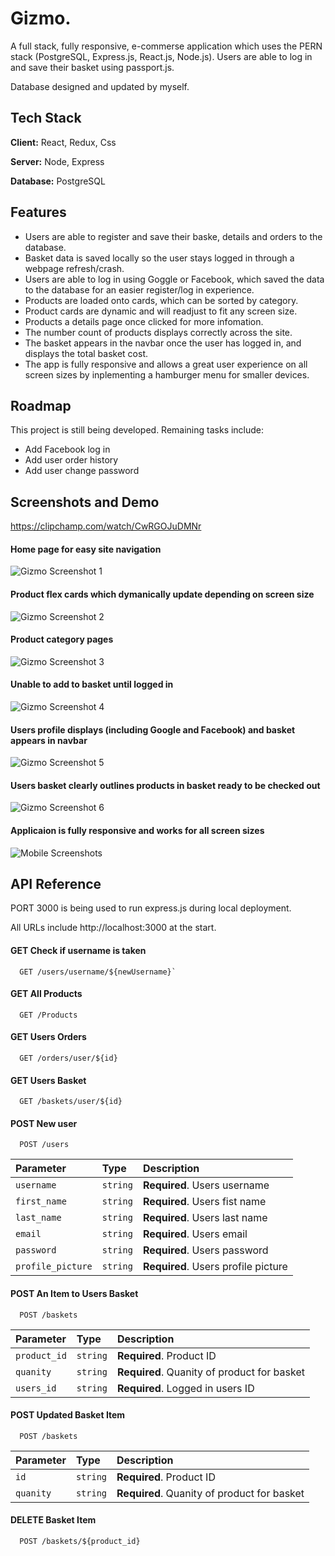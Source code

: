 
# Gizmo.

A full stack, fully responsive, e-commerse application which uses the PERN stack (PostgreSQL, Express.js, React.js, Node.js). Users are able to log in and save their basket using passport.js.

Database designed and updated by myself.






## Tech Stack

**Client:** React, Redux, Css

**Server:** Node, Express

**Database:** PostgreSQL



## Features

- Users are able to register and save their baske, details and orders to the database.
- Basket data is saved locally so the user stays logged in through a webpage refresh/crash.
- Users are able to log in using Goggle or Facebook, which saved the data to the database for an easier register/log in experience.
- Products are loaded onto cards, which can be sorted by category.
- Product cards are dynamic and will readjust to fit any screen size.
- Products a details page once clicked for more infomation. 
- The number count of products displays correctly across the site.
- The basket appears in the navbar once the user has logged in, and displays the total basket cost.
- The app is fully responsive and allows a great user experience on all screen sizes by inplementing a hamburger menu for smaller devices.


## Roadmap

This project is still being developed. Remaining tasks include:

- Add Facebook log in
- Add user order history
- Add user change password

## Screenshots and Demo

https://clipchamp.com/watch/CwRGOJuDMNr

#### Home page for easy site navigation
![Gizmo Screenshot 1](https://user-images.githubusercontent.com/95356508/218988418-57039858-3dbd-4fe8-b762-b0ce9b0d4682.png)

#### Product flex cards which dymanically update depending on screen size
![Gizmo Screenshot 2](https://user-images.githubusercontent.com/95356508/218988429-2f7ec868-6fc9-4d4f-b132-b8eecf95884d.png)

#### Product category pages
![Gizmo Screenshot 3](https://user-images.githubusercontent.com/95356508/218988437-62c4105f-0aa0-43c3-8a6a-e3693efb5cd6.png)

#### Unable to add to basket until logged in
![Gizmo Screenshot 4](https://user-images.githubusercontent.com/95356508/218988443-13d9bad2-70fc-4bc1-9126-d080cdeb4924.png)

#### Users profile displays (including Google and Facebook) and basket appears in navbar
![Gizmo Screenshot 5](https://user-images.githubusercontent.com/95356508/218988455-93b4dcb9-0144-42fb-962f-3da19db8c2e5.png)

#### Users basket clearly outlines products in basket ready to be checked out
![Gizmo Screenshot 6](https://user-images.githubusercontent.com/95356508/218988461-6836cc52-ce1a-4038-a44c-abffcccc01be.png)

#### Applicaion is fully responsive and works for all screen sizes
![Mobile Screenshots](https://user-images.githubusercontent.com/95356508/218989735-9b606035-728b-44bc-b61f-67eed7b0c5f5.png)


## API Reference

 PORT 3000 is being used to run express.js during local deployment.

 All URLs include http://localhost:3000 at the start.

#### GET Check if username is taken

```http
  GET /users/username/${newUsername}`
```

#### GET All Products

```http
  GET /Products
```


#### GET Users Orders

```http
  GET /orders/user/${id}
```


#### GET Users Basket

```http
  GET /baskets/user/${id}
```

#### POST New user

```http
  POST /users
```

| Parameter | Type     | Description                |
| :-------- | :------- | :------------------------- |
| `username` | `string` | **Required**. Users username |
| `first_name` | `string` | **Required**. Users fist name |
| `last_name` | `string` | **Required**. Users last name |
| `email` | `string` | **Required**. Users email |
| `password` | `string` | **Required**. Users password |
| `profile_picture` | `string` | **Required**. Users profile picture |



#### POST An Item to Users Basket

```http
  POST /baskets
```

| Parameter | Type     | Description                |
| :-------- | :------- | :------------------------- |
| `product_id` | `string` | **Required**. Product ID |
| `quanity` | `string` | **Required**. Quanity of product for basket |
| `users_id` | `string` | **Required**. Logged in users ID |

#### POST Updated Basket Item

```http
  POST /baskets
```

| Parameter | Type     | Description                |
| :-------- | :------- | :------------------------- |
| `id` | `string` | **Required**. Product ID |
| `quanity` | `string` | **Required**. Quanity of product for basket |

#### DELETE Basket Item

```http
  POST /baskets/${product_id}
```




